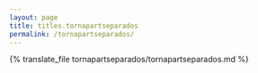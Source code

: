 ```yaml
---
layout: page
title: titles.tornapartseparados
permalink: /tornapartseparados/
---
```

{% translate_file tornapartseparados/tornapartseparados.md %}
